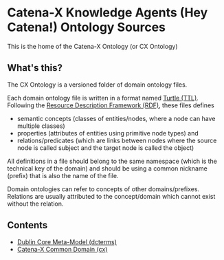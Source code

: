 # Catena-X Knowledge Agents (Hey Catena!) Ontology Sources

This is the home of the Catena-X Ontology (or CX Ontology)

## What's this?

The CX Ontology is a versioned folder of domain ontology files.

Each domain ontology file is written in a format named [Turtle (TTL)](https://www.w3.org/TeamSubmission/turtle/).
Following the [Resource Description Framework (RDF)](https://en.wikipedia.org/wiki/Resource_Description_Framework), these files defines 
- semantic concepts (classes of entities/nodes, where a node can have multiple classes)
- properties (attributes of entities using primitive node types) and 
- relations/predicates (which are links between nodes where the source node is called subject and the target node is called the object) 

All definitions in a file should belong to the same namespace (which is the technical key of the domain) and should be using a common nickname (prefix) 
that is also the name of the file.

Domain ontologies can refer to concepts of other domains/prefixes. Relations are usually attributed to the concept/domain which cannot exist without the relation.

## Contents

- [Dublin Core Meta-Model (dcterms)](dcterms.ttl)
- [Catena-X Common Domain (cx)](cx.ttl)





